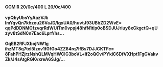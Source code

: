 #### GCM R 20/0c/400 L 20/0c/400
**vpQbyUbsYyAazVJk**<br/>**ImYqvQn7khzeu26VaJD/lgxUA0/huvtJ93UBbZD2WvE=**<br/>**qqPdDDNMGfzvqrRdWUiTm0vppj48hfN1tIp0oBSDJUJriuy8xGkgctQ+qUzyv8tSdN0n7Eac6Lprf/hs...**<br/><br/>
**GqEB2RFJXbojNW1g**<br/>**ihzMT8q7tel5Izov1fGfGo4ZZ84rq7lfBs7DJJCKTFc=**<br/>**8FahPHZjrzNshQLMVqHWCIG3boVL+lf2oQCv/PYkiC6DfVXHpt1FgGVakvZk/J4sAtgRGKvxreA6SJg/...**